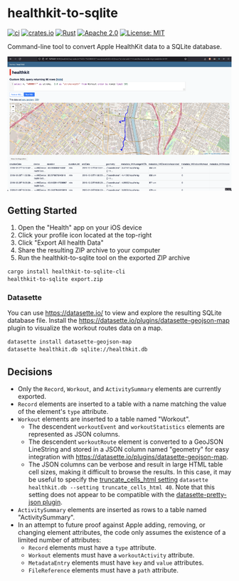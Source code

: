 # healthkit-to-sqlite

[![ci](https://github.com/jshrake/healthkit-to-sqlite/actions/workflows/ci.yml/badge.svg)](https://github.com/jshrake/healthkit-to-sqlite/actions)
[![crates.io](https://img.shields.io/crates/v/healthkit-to-sqlite-cli.svg)](https://crates.io/crates/healthkit-to-sqlite-cli)
[![Rust](https://img.shields.io/badge/rust-1.66%2B-blue.svg)](https://github.com/jshrake/healthkit-to-sqlite)
[![Apache 2.0](https://img.shields.io/badge/License-Apache_2.0-blue.svg)](https://opensource.org/licenses/Apache-2.0)
[![License: MIT](https://img.shields.io/badge/License-MIT-blue.svg)](https://opensource.org/licenses/MIT)

Command-line tool to convert Apple HealthKit data to a SQLite database.

![workout-routes-examples](/workout-routes-example.webp)

## Getting Started

1. Open the "Health" app on your iOS device
2. Click your profile icon located at the top-right
3. Click "Export All health Data"
4. Share the resulting ZIP archive to your computer
5. Run the healthkit-to-sqlite tool on the exported ZIP archive

```bash
cargo install healthkit-to-sqlite-cli
healthkit-to-sqlite export.zip
```

### Datasette

You can use <https://datasette.io/> to view and explore the resulting SQLite database file. Install the <https://datasette.io/plugins/datasette-geojson-map> plugin to visualize the workout routes data on a map.

```bash
datasette install datasette-geojson-map
datasette healthkit.db sqlite://healthkit.db 
```

## Decisions

* Only the `Record`, `Workout`, and `ActivitySummary` elements are currently exported.
* `Record` elements are inserted to a table with a name matching the value of the element's `type` attribute.
* `Workout` elements are inserted to a table named "Workout".
  * The descendent `workoutEvent` and `workoutStatistics` elements are represented as JSON columns.
  * The descendent `workoutRoute` element is converted to a GeoJSON LineString and stored in a JSON column named "geometry" for easy integration with <https://datasette.io/plugins/datasette-geojson-map>.
  * The JSON columns can be verbose and result in large HTML table cell sizes, making it difficult to browse the results. In this case, it may be useful to specify the [truncate_cells_html setting](https://docs.datasette.io/en/stable/settings.html#truncate-cells-html) `datasette healthkit.db --setting truncate_cells_html 40`. Note that this setting does not appear to be compatible with the [datasette-pretty-json plugin](https://datasette.io/plugins/datasette-pretty-json).
* `ActivitySummary` elements are inserted as rows to a table named "ActivitySummary".
* In an attempt to future proof against Apple adding, removing, or changing element attributes, the code only assumes the existence of a limited number of attributes:
  * `Record` elements must have a `type` attribute.
  * `Workout` elements must have a `workoutActivity` attribute.
  * `MetadataEntry` elements must have `key` and `value` attributes.
  * `FileReference` elements must have a `path` attribute.
